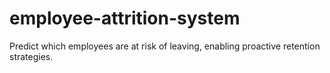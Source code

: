 # employee-attrition-system
Predict which employees are at risk of leaving, enabling proactive retention strategies.
